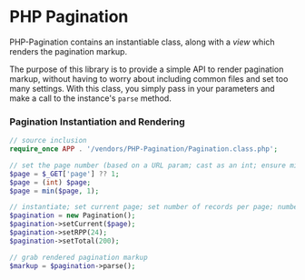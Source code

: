 PHP Pagination
===

PHP-Pagination contains an instantiable class, along with a *view* which renders
the pagination markup.

The purpose of this library is to provide a simple API to render pagination
markup, without having to worry about including common files and set too many
settings. With this class, you simply pass in your parameters and make a call to
the instance&#039;s `parse` method.

### Pagination Instantiation and Rendering

``` php
// source inclusion
require_once APP . '/vendors/PHP-Pagination/Pagination.class.php';

// set the page number (based on a URL param; cast as an int; ensure min page number)
$page = $_GET['page'] ?? 1;
$page = (int) $page;
$page = min($page, 1);

// instantiate; set current page; set number of records per page; number of records in total
$pagination = new Pagination();
$pagination->setCurrent($page);
$pagination->setRPP(24);
$pagination->setTotal(200);

// grab rendered pagination markup
$markup = $pagination->parse();
```
